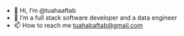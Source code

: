 - 👋 Hi, I’m @tuahaaftab
- 👀 I’m a full stack software developer and a data engineer
- 📫 How to reach me tuahabaftab@gmail.com

<!---
tuahaaftab/tuahaaftab is a ✨ special ✨ repository because its `README.md` (this file) appears on your GitHub profile.
You can click the Preview link to take a look at your changes. That's right.
--->

